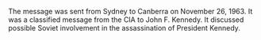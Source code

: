 The message was sent from Sydney to Canberra on November 26, 1963. It was a classified message from the CIA to John F. Kennedy. It discussed possible Soviet involvement in the assassination of President Kennedy.